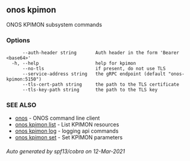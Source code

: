 ## onos kpimon

ONOS KPIMON subsystem commands

### Options

```
      --auth-header string       Auth header in the form 'Bearer <base64>'
  -h, --help                     help for kpimon
      --no-tls                   if present, do not use TLS
      --service-address string   the gRPC endpoint (default "onos-kpimon:5150")
      --tls-cert-path string     the path to the TLS certificate
      --tls-key-path string      the path to the TLS key
```

### SEE ALSO

* [onos](onos.md)	 - ONOS command line client
* [onos kpimon list](onos_kpimon_list.md)	 - List KPIMON resources
* [onos kpimon log](onos_kpimon_log.md)	 - logging api commands
* [onos kpimon set](onos_kpimon_set.md)	 - Set KPIMON parameters

###### Auto generated by spf13/cobra on 12-Mar-2021
